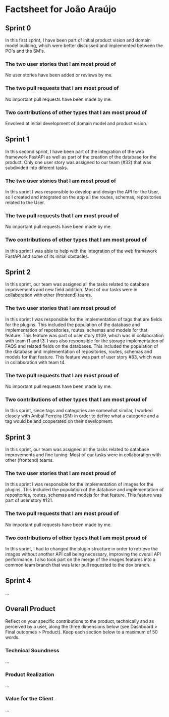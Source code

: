 # Factsheet for João Araújo

## Sprint 0

In this first sprint, I have been part of initial product vision and domain model building, which were better discussed and implemented between the PO's and the SM's.

### The two user stories that I am most proud of

No user stories have been added or reviews by me.

### The two pull requests that I am most proud of

No important pull requests have been made by me.

### Two contributions of other types that I am most proud of

Envolved at initial development of domain model and product vision.

## Sprint 1

In this second sprint, I have been part of the integration of the web framework FastAPI as well as part of the creation of the database for the product. Only one user story was assigned to our team (#32) that was subdivided into diferent tasks.

### The two user stories that I am most proud of
In this sprint I was responsible to develop and design the API for the User, so I created and integrated on the app all the routes, schemas, repositories related to the User.

### The two pull requests that I am most proud of
No important pull requests have been made by me.

### Two contributions of other types that I am most proud of
In this sprint I was able to help with the integration of the web framework FastAPI and some of its initial obstacles.


## Sprint 2

In this sprint, our team was assigned all the tasks related to database improvements and new field addition. Most of our tasks were in collaboration with other (frontend) teams.

### The two user stories that I am most proud of
In this sprint I was responsible for the implementation of tags that are fields for the plugins. This included the population of the database and implementation of repositories, routes, schemas and models for that feature. This feature was part of user story #109, which was in collaboration with team t1 and t3.
I was also responsible for the storage implementation of FAQS and related fields on the databases. This included the population of the database and implementation of repositories, routes, schemas and models for that feature. This feature was part of user story #83, which was in collaboration with team t4.

### The two pull requests that I am most proud of
No important pull requests have been made by me.

### Two contributions of other types that I am most proud of
In this sprint, since tags and categories are somewhat similar, I worked closely with Aníbal Ferreira (SM) in order to define what a categorie and a tag would be and cooperated on their development.


## Sprint 3

In this sprint, our team was assigned all the tasks related to database improvements and fine tuning. Most of our tasks were in collaboration with other (frontend) teams.

### The two user stories that I am most proud of
In this sprint I was responsible for the implementation of images for the plugins. This included the population of the database and implementation of repositories, routes, schemas and models for that feature. This feature was part of user story #121.

### The two pull requests that I am most proud of
No important pull requests have been made by me.

### Two contributions of other types that I am most proud of
In this sprint, I had to changed the plugin structure in order to retrieve the images without another API call being necessary, improving the overall API performance. I also took part on the merge of the images features into a common team branch that was later pull requested to the dev branch.


## Sprint 4

...


## Overall Product

Reflect on your specific contributions to the product, technically and as perceived by a user, along the three dimensions below (see Dashboard > Final outcomes > Product). Keep each section below to a maximum of 50 words.


### Technical Soundness

...


### Product Realization

...


### Value for the Client

...
